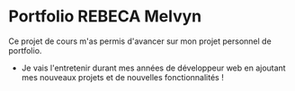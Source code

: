 # Portfolio REBECA Melvyn

Ce projet de cours m'as permis d'avancer sur mon projet personnel de portfolio.

- Je vais l'entretenir durant mes années de développeur web en ajoutant mes nouveaux projets et de nouvelles fonctionnalités !
